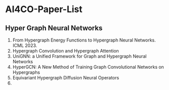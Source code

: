# AI4CO-Paper-List
## Hyper Graph Neural Networks
1. From Hypergraph Energy Functions to Hypergraph Neural Networks. ICML 2023.
2. Hypergraph Convolution and Hypergraph Attention
3. UniGNN: a Unified Framework for Graph and Hypergraph Neural Networks
4. HyperGCN: A New Method of Training Graph Convolutional Networks on Hypergraphs
5. Equivariant Hypergraph Diffusion Neural Operators
6. 
